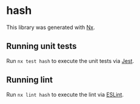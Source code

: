 # hash

This library was generated with [Nx](https://nx.dev).

## Running unit tests

Run `nx test hash` to execute the unit tests via [Jest](https://jestjs.io).

## Running lint

Run `nx lint hash` to execute the lint via [ESLint](https://eslint.org/).
